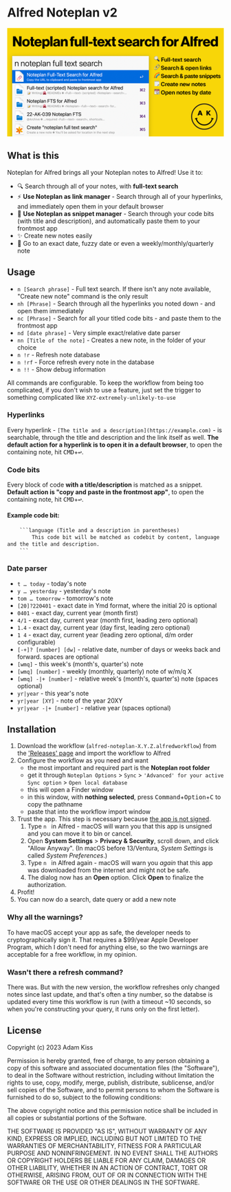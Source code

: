 # Alfred Noteplan v2

![OG Social image](social.png)

## What is this

Noteplan for Alfred brings all your Noteplan notes to Alfred! Use it to:

- 🔍 Search through all of your notes, with **full-text search**
- ⚡ **Use Noteplan as link manager** - Search through all of your hyperlinks, and immediately open them in your default browser
- 🌈 **Use Noteplan as snippet manager** - Search through your code bits (with title and description), and automatically paste them to your frontmost app
- ✨ Create new notes easily
- 📆 Go to an exact date, fuzzy date or even a weekly/monthly/quarterly note

## Usage
- `n [Search phrase]` - Full text search. If there isn't any note available, "Create new note" command is the only result
- `nh [Phrase]` - Search through all the hyperlinks you noted down - and open them immediately
- `nc [Phrase]` - Search for all your titled code bits - and paste them to the frontmost app
- `nd [date phrase]` - Very simple exact/relative date parser
- `nn [Title of the note]` - Creates a new note, in the folder of your choice
- `n !r` - Refresh note database
- `n !rf` - Force refresh every note in the database
- `n !!` - Show debug information

All commands are configurable. To keep the workflow from being too complicated, if you don't wish to use a feature, just set the trigger to something complicated like `XYZ-extremely-unlikely-to-use`

### Hyperlinks

Every hyperlink - `[The title and a description](https://example.com)` - is searchable, through the title and description and the link itself as well. **The default action for a hyperlink is to open it in a default browser**, to open the containing note, hit <kbd>CMD</kbd>+<kbd>↩</kbd>.

### Code bits

Every block of code **with a title/description** is matched as a snippet. **Default action is "copy and paste in the frontmost app"**, to open the containing note, hit <kbd>CMD</kbd>+<kbd>↩</kbd>.

#### Example code bit:

```
    ```language (Title and a description in parentheses)
        This code bit will be matched as codebit by content, language and the title and description.
    ```
```

### Date parser
- `t … today` - today's note
- `y … yesterday` - yesterday's note
- `tom … tomorrow` - tomorrow's note
- `[20]?220401` - exact date in Ymd format, where the initial 20 is optional
- `0401` - exact day, current year (month first)
- `4/1` - exact day, current year (month first, leading zero optional)
- `1.4` - exact day, current year (day first, leading zero optional)
- `1 4` - exact day, current year (leading zero optional, d/m order configurable)
- `[-+]? [number] [dw]` - relative date, number of days or weeks back and forward. spaces are optional
- `[wmq]` - this week's (month's, quarter's) note
- `[wmq] [number]` -  weekly (monthly, quarterly) note of w/m/q X
- `[wmq] -|+ [number]` - relative week's (month's, quarter's) note (spaces optional)
- `yr|year` - this year's note
- `yr|year [XY]` - note of the year 20XY
- `yr|year -|+ [number]` - relative year (spaces optional)

## Installation
1. Download the workflow (`alfred-noteplan-X.Y.Z.alfredworkflow`) from the ['Releases' page](https://github.com/adamkiss/alfred-noteplan/releases) and import the workflow to Alfred
2. Configure the workflow as you need and want
    - the most important and required part is the **Noteplan root folder**
    - get it through `Noteplan Options` > `Sync` > `'Advanced' for your active Sync option` > `Open local database`
    - this will open a Finder window
    - in this window, with **nothing selected**, press <kbd>Command</kbd>+<kbd>Option</kbd>+<kbd>C</kbd> to copy the pathname 
    - paste that into the workflow import window
3. Trust the app. This step is necessary because [the app is not signed](#why-all-the-warnings).      
   1. Type `n ` in Alfred - macOS will warn you that this app is unsigned and you can move it to bin or cancel.
   2. Open **System Settings** > **Privacy & Security**, scroll down, and click "Allow Anyway". (In macOS before 13/Ventura, _System Settings_ is called _System Preferences_.)
   3. Type `n ` in Alfred again - macOS will warn you _again_ that this app was downloaded from the internet and might not be safe.
   4. The dialog now has an **Open** option. Click **Open** to finalize the authorization.
4. Profit!
5. You can now do a search, date query or add a new note

### Why all the warnings?
To have macOS accept your app as safe, the developer needs to cryptographically sign it. That requires a $99/year Apple Developer Program, which I don't need for anything else, so the two warnings are acceptable for a free workflow, in my opinion.

### Wasn't there a refresh command?
There was. But with the new version, the workflow refreshes only changed notes since last update, and that's often a tiny number, so the databse is updated every time this workflow is run (with a timeout ~10 seconds, so when you're constructing your query, it runs only on the first letter).

## License

Copyright (c) 2023 Adam Kiss

Permission is hereby granted, free of charge, to any person obtaining a copy
of this software and associated documentation files (the "Software"), to deal
in the Software without restriction, including without limitation the rights
to use, copy, modify, merge, publish, distribute, sublicense, and/or sell
copies of the Software, and to permit persons to whom the Software is
furnished to do so, subject to the following conditions:

The above copyright notice and this permission notice shall be included in all
copies or substantial portions of the Software.

THE SOFTWARE IS PROVIDED "AS IS", WITHOUT WARRANTY OF ANY KIND, EXPRESS OR
IMPLIED, INCLUDING BUT NOT LIMITED TO THE WARRANTIES OF MERCHANTABILITY,
FITNESS FOR A PARTICULAR PURPOSE AND NONINFRINGEMENT. IN NO EVENT SHALL THE
AUTHORS OR COPYRIGHT HOLDERS BE LIABLE FOR ANY CLAIM, DAMAGES OR OTHER
LIABILITY, WHETHER IN AN ACTION OF CONTRACT, TORT OR OTHERWISE, ARISING FROM,
OUT OF OR IN CONNECTION WITH THE SOFTWARE OR THE USE OR OTHER DEALINGS IN THE
SOFTWARE.